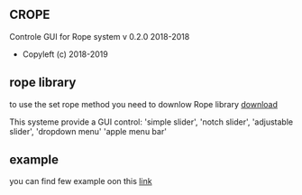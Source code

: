 ## CROPE
Controle GUI for Rope system
v 0.2.0
2018-2018
* Copyleft (c) 2018-2019

## rope library
to use the set rope method you need to downlow Rope library
[download](https://github.com/StanLepunK/Rope/blob/master/build_rope/Rope.zip)

This systeme provide a GUI control:
'simple slider',
'notch slider',
'adjustable slider',
'dropdown menu'
'apple menu bar'

## example
you can find few example oon this [link](https://github.com/StanLepunK/Crope/tree/master/example)

